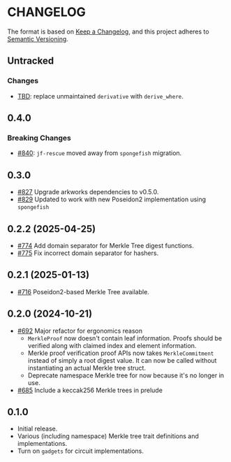 # CHANGELOG

The format is based on [Keep a Changelog](https://keepachangelog.com/en/1.0.0/),
and this project adheres to [Semantic Versioning](https://semver.org/spec/v2.0.0.html).

## Untracked

### Changes

- [TBD](TBD): replace unmaintained `derivative` with `derive_where`.

## 0.4.0

### Breaking Changes

- [#840](https://github.com/EspressoSystems/jellyfish/pull/840): `jf-rescue` moved away from `spongefish` migration.

## 0.3.0

- [#827](https://github.com/EspressoSystems/jellyfish/pull/827) Upgrade arkworks dependencies to v0.5.0.
- [#829](https://github.com/EspressoSystems/jellyfish/pull/829) Updated to work with new Poseidon2 implementation using `spongefish`

## 0.2.2 (2025-04-25)

- [#774](https://github.com/EspressoSystems/jellyfish/pull/774) Add domain separator for Merkle Tree digest functions.
- [#775](https://github.com/EspressoSystems/jellyfish/pull/775) Fix incorrect domain separator for hashers.

## 0.2.1 (2025-01-13)
- [#716](https://github.com/EspressoSystems/jellyfish/pull/716) Poseidon2-based Merkle Tree available.

## 0.2.0 (2024-10-21)

- [#692](https://github.com/EspressoSystems/jellyfish/pull/692) Major refactor for ergonomics reason
    - `MerkleProof` now doesn't contain leaf information. Proofs should be verified along with claimed 
      index and element information.
    - Merkle proof verification proof APIs now takes `MerkleCommitment` instead of simply a root digest 
      value. It can now be called without instantiating an actual Merkle tree struct.
    - Deprecate namespace Merkle tree for now because it's no longer in use.
- [#685](https://github.com/EspressoSystems/jellyfish/pull/685) Include a keccak256 Merkle trees in prelude

## 0.1.0

- Initial release. 
- Various (including namespace) Merkle tree trait definitions and implementations.
- Turn on `gadgets` for circuit implementations.
